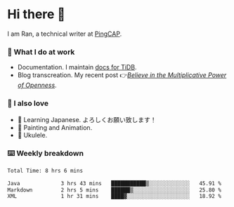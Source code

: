 # Hi there 👋

I am Ran, a technical writer at [PingCAP](https://pingcap.com/).

### 📝 What I do at work

- Documentation. I maintain [docs for TiDB](https://github.com/pingcap/docs).
- Blog transcreation. My recent post 👉[*Believe in the Multiplicative Power of Openness*](https://pingcap.com/blog/believe-in-the-multiplicative-power-of-openness-open-source-community).

### 🤠 I also love

- 💬 Learning Japanese. よろしくお願い致します！
- 🎨 Painting and Animation.
- 🎵 Ukulele.

### ⌨️ Weekly breakdown

<!--START_SECTION:waka-->

```txt
Total Time: 8 hrs 6 mins

Java             3 hrs 43 mins   ███████████▒░░░░░░░░░░░░░   45.91 %
Markdown         2 hrs 5 mins    ██████▒░░░░░░░░░░░░░░░░░░   25.80 %
XML              1 hr 31 mins    ████▓░░░░░░░░░░░░░░░░░░░░   18.92 %
```

<!--END_SECTION:waka-->
